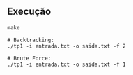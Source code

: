 ## Execução
    make

    # Backtracking:
    ./tp1 -i entrada.txt -o saida.txt -f 2

    # Brute Force:
    ./tp1 -i entrada.txt -o saida.txt -f 1

